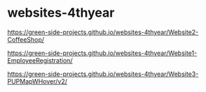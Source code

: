 # websites-4thyear

https://green-side-projects.github.io/websites-4thyear/Website2-CoffeeShop/


https://green-side-projects.github.io/websites-4thyear/Website1-EmployeeRegistration/


https://green-side-projects.github.io/websites-4thyear/Website3-PUPMapWHover/v2/
